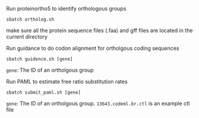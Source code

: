 Run proteinortho5 to identify orthologous groups
```
sbatch ortholog.sh
```
make sure all the protein sequence files (.faa) and gff files are located in the current directory

Run guidance to do codon alignment for ortholgous coding sequences
```
sbatch guidence.sh [gene]
```
`gene`: The ID of an ortholgous group

Run PAML to estimate free ratio substitution rates
```
sbatch submit_paml.sh [gene]
```
`gene`: The ID of an ortholgous group. `13643.codeml.br.ctl` is an example ctl file
